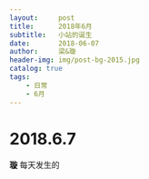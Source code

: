 ```yaml
---
layout:     post
title:      2018年6月
subtitle:   小站的诞生
date:       2018-06-07
author:     梁&璇
header-img: img/post-bg-2015.jpg
catalog: true
tags:
    - 日常
    - 6月
---
```

# 2018.6.7

**璇**
	每天发生的